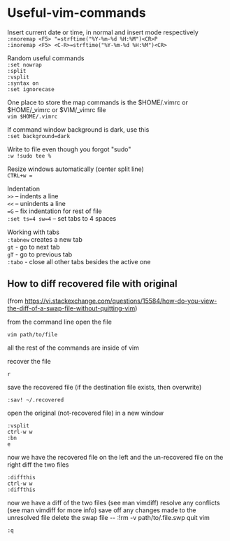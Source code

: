 # Useful-vim-commands  

Insert current date or time, in normal and insert mode respectively  
`:nnoremap <F5> "=strftime("%Y-%m-%d %H:%M")<CR>P`  
`:inoremap <F5> <C-R>=strftime("%Y-%m-%d %H:%M")<CR>`

Random useful commands  
`:set nowrap`  
`:split`  
`:vsplit`  
`:syntax on`  
`:set ignorecase`  

One place to store the map commands is the $HOME/.vimrc or $HOME/_vimrc or $VIM/_vimrc file  
`vim $HOME/.vimrc`

If command window background is dark, use this  
`:set background=dark`  

Write to file even though you forgot "sudo"  
`:w !sudo tee %`  

Resize windows automatically (center split line)  
`CTRL+w =`

Indentation  
`>>` ⁠– indents a line  
`<<` ⁠– unindents a line  
`=G` – fix indentation for rest of file  
`:set ts=4 sw=4` – set tabs to 4 spaces
  
Working with tabs  
`:tabnew` creates a new tab  
`gt` - go to next tab  
`gT` - go to previous tab  
`:tabo` - close all other tabs besides the active one  

## How to diff recovered file with original 
(from https://vi.stackexchange.com/questions/15584/how-do-you-view-the-diff-of-a-swap-file-without-quitting-vim)

from the command line open the file

    vim path/to/file

all the rest of the commands are inside of vim

recover the file 

    r

save the recovered file (if the destination file exists, then overwrite)

    :sav! ~/.recovered

open the original (not-recovered file) in a new window

    :vsplit
    ctrl-w w
    :bn
    e

now we have the recovered file on the left and the un-recovered file on the right
diff the two files

    :diffthis
    ctrl-w w
    :diffthis

now we have a diff of the two files (see man vimdiff)
resolve any conflicts (see man vimdiff for more info)
save off any changes made to the unresolved file
delete the swap file -- :!rm -v path/to/.file.swp
quit vim

    :q
